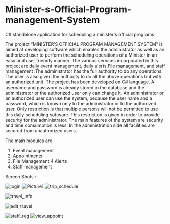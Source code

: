 # Minister-s-Official-Program-management-System
C# standalone application for scheduling a minister's official programs


The project “MINISTER’S OFFICIAL PROGRAM MANAGEMENT SYSTEM” is aimed at developing software which enables the administrator 
as well as an authorized user to perform the scheduling operations of a Minister in an easy and user friendly manner. 
The various services incorporated in this project are daily event management, daily alerts,File management, and staff management .The administrator has the full authority to do any operations. The user is also given the authority to do all the above operations but with an authorized unit. 
The project has been developed on C# language. A username and password is already stored in the database and the administrator or the authorized user only can change it. An administrator or an authorized user can use the system, because the user name and a password, which is known only to the administrator or to the authorized user. Only restriction is that multiple persons will not be permitted to use this daily scheduling software. This restriction is given in order to provide security for the administrator. The main features of the system are security and time consumption is less. In the administration side all facilities are secured from unauthorized users.

The main modules are
1.	Event management 
2.	Appointments
3.	File Management
4	Alerts
5.	Staff management

Screen Shots :

![login](https://user-images.githubusercontent.com/25814205/55531143-25653f00-5677-11e9-9de5-cf23636a6d8a.png)
![Picture1](https://user-images.githubusercontent.com/25814205/55531144-25653f00-5677-11e9-931c-3e0bdbe2f61f.png)
![trip_schedule](https://user-images.githubusercontent.com/25814205/55531079-d7e8d200-5676-11e9-996f-208bae8f429c.png)

![travel_info](https://user-images.githubusercontent.com/25814205/55531095-eafba200-5676-11e9-80ac-2dc30940fba8.png)

![edit_travel](https://user-images.githubusercontent.com/25814205/55531097-ed5dfc00-5676-11e9-9019-1a095fab4e71.png)


![staff_reg](https://user-images.githubusercontent.com/25814205/55531103-f64ecd80-5676-11e9-9b19-6db99d262e19.png)
![view_appoint](https://user-images.githubusercontent.com/25814205/55531104-f64ecd80-5676-11e9-8518-b01990e2a9b0.png)
